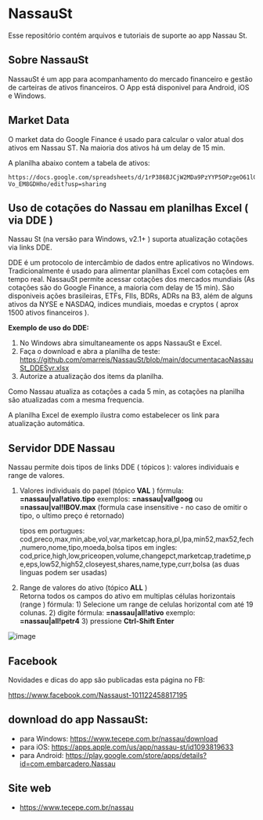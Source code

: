# NassauSt

Esse repositório contém arquivos e tutoriais de suporte ao app Nassau St.

## Sobre NassauSt
NassauSt é um app para acompanhamento do mercado financeiro e gestão de carteiras de ativos financeiros.
O App está disponivel para Android, iOS e Windows.

## Market Data
O market data do Google Finance é usado para calcular o valor atual dos ativos em Nassau ST.
Na maioria dos ativos há um delay de 15 min.

A planilha abaixo contem a tabela de ativos:

    https://docs.google.com/spreadsheets/d/1rP386BJCjW2MDa9PzYYP5OPzgeO61lG-Vo_EM8GDHho/edit?usp=sharing
    

##  Uso de cotações do Nassau em planilhas Excel ( via DDE )
Nassau St (na versão para Windows, v2.1+ ) suporta atualização cotações via links DDE.

DDE é um protocolo de intercâmbio de dados entre aplicativos no Windows. 
Tradicionalmente é usado para alimentar planilhas Excel com cotações em tempo real.
NassauSt permite acessar cotações dos mercados mundiais (As cotações são do Google Finance, a maioria com delay de 15 min).
São disponiveis ações brasileiras, ETFs, FIIs, BDRs, ADRs na B3, além de alguns ativos da NYSE e NASDAQ, indices mundiais, moedas e cryptos ( aprox 1500 ativos financeiros ).

**Exemplo de uso do DDE:**
1) No Windows abra simultaneamente os apps NassauSt e Excel.
2) Faça o download e abra a planilha de teste: 
      https://github.com/omarreis/NassauSt/blob/main/documentacaoNassauSt_DDESvr.xlsx
3) Autorize a atualização dos items da planilha.

Como Nassau atualiza as cotações a cada 5 min, as cotações na planilha são atualizadas com a mesma frequencia.

A planilha Excel de exemplo ilustra como estabelecer os link para atualização automática.

## Servidor DDE Nassau
Nassau permite dois tipos de links DDE ( tópicos ): valores individuais e range de valores.

1) Valores individuais do papel (tópico **VAL** )
   fórmula:   **=nassau|val!ativo.tipo**
   exemplos:  **=nassau|val!goog**    ou   **=nassau|val!IBOV.max**
   (formula case insensitive - no caso de omitir o tipo, o ultimo preço é retornado)			
   
   tipos em portugues: cod,preco,max,min,abe,vol,var,marketcap,hora,pl,lpa,min52,max52,fech,numero,nome,tipo,moeda,bolsa
   tipos em ingles: cod,price,high,low,priceopen,volume,changepct,marketcap,tradetime,pe,eps,low52,high52,closeyest,shares,name,type,curr,bolsa
   (as duas linguas podem ser usadas)
  
2) Range de valores do ativo (tópico **ALL** )				
   Retorna todos os campos do ativo em multiplas células horizontais (range )
    fórmula:  1) Selecione um range de celulas horizontal com até 19 colunas.
              2) digite fórmula:  **=nassau|all!ativo**
                 exemplo: **=nassau|all!petr4**
              3) pressione **Ctrl-Shift Enter**

![image](https://user-images.githubusercontent.com/7995878/121692954-048ea480-ca9f-11eb-886c-27b7791116a9.png)

## Facebook
Novidades e dicas do app são publicadas esta página no FB: 

   https://www.facebook.com/Nassaust-101122458817195

## download do app NassauSt: 

* para Windows: https://www.tecepe.com.br/nassau/download   
* para iOS:     https://apps.apple.com/us/app/nassau-st/id1093819633
* para Android: https://play.google.com/store/apps/details?id=com.embarcadero.Nassau 

## Site web
* https://www.tecepe.com.br/nassau
